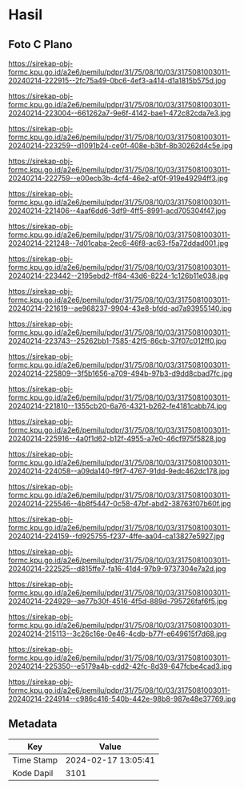 # Hasil

## Foto C Plano

https://sirekap-obj-formc.kpu.go.id/a2e6/pemilu/pdpr/31/75/08/10/03/3175081003011-20240214-222915--2fc75a49-0bc6-4ef3-a414-d1a1815b575d.jpg

https://sirekap-obj-formc.kpu.go.id/a2e6/pemilu/pdpr/31/75/08/10/03/3175081003011-20240214-223004--661262a7-9e6f-4142-bae1-472c82cda7e3.jpg

https://sirekap-obj-formc.kpu.go.id/a2e6/pemilu/pdpr/31/75/08/10/03/3175081003011-20240214-223259--d1091b24-ce0f-408e-b3bf-8b30262d4c5e.jpg

https://sirekap-obj-formc.kpu.go.id/a2e6/pemilu/pdpr/31/75/08/10/03/3175081003011-20240214-222759--e00ecb3b-4cf4-46e2-af0f-919e49294ff3.jpg

https://sirekap-obj-formc.kpu.go.id/a2e6/pemilu/pdpr/31/75/08/10/03/3175081003011-20240214-221406--4aaf6dd6-3df9-4ff5-8991-acd705304f47.jpg

https://sirekap-obj-formc.kpu.go.id/a2e6/pemilu/pdpr/31/75/08/10/03/3175081003011-20240214-221248--7d01caba-2ec6-46f8-ac63-f5a72ddad001.jpg

https://sirekap-obj-formc.kpu.go.id/a2e6/pemilu/pdpr/31/75/08/10/03/3175081003011-20240214-223442--2195ebd2-ff84-43d6-8224-1c126b11e038.jpg

https://sirekap-obj-formc.kpu.go.id/a2e6/pemilu/pdpr/31/75/08/10/03/3175081003011-20240214-221619--ae968237-9904-43e8-bfdd-ad7a93955140.jpg

https://sirekap-obj-formc.kpu.go.id/a2e6/pemilu/pdpr/31/75/08/10/03/3175081003011-20240214-223743--25262bb1-7585-42f5-86cb-37f07c012ff0.jpg

https://sirekap-obj-formc.kpu.go.id/a2e6/pemilu/pdpr/31/75/08/10/03/3175081003011-20240214-225809--3f5b1656-a709-494b-97b3-d9dd8cbad7fc.jpg

https://sirekap-obj-formc.kpu.go.id/a2e6/pemilu/pdpr/31/75/08/10/03/3175081003011-20240214-221810--1355cb20-6a76-4321-b262-fe4181cabb74.jpg

https://sirekap-obj-formc.kpu.go.id/a2e6/pemilu/pdpr/31/75/08/10/03/3175081003011-20240214-225916--4a0f1d62-b12f-4955-a7e0-46cf975f5828.jpg

https://sirekap-obj-formc.kpu.go.id/a2e6/pemilu/pdpr/31/75/08/10/03/3175081003011-20240214-224058--a09da140-f9f7-4767-91dd-9edc462dc178.jpg

https://sirekap-obj-formc.kpu.go.id/a2e6/pemilu/pdpr/31/75/08/10/03/3175081003011-20240214-225546--4b8f5447-0c58-47bf-abd2-38763f07b60f.jpg

https://sirekap-obj-formc.kpu.go.id/a2e6/pemilu/pdpr/31/75/08/10/03/3175081003011-20240214-224159--fd925755-f237-4ffe-aa04-ca13827e5927.jpg

https://sirekap-obj-formc.kpu.go.id/a2e6/pemilu/pdpr/31/75/08/10/03/3175081003011-20240214-222525--d815ffe7-fa16-41d4-97b9-9737304e7a2d.jpg

https://sirekap-obj-formc.kpu.go.id/a2e6/pemilu/pdpr/31/75/08/10/03/3175081003011-20240214-224929--ae77b30f-4516-4f5d-889d-795726faf6f5.jpg

https://sirekap-obj-formc.kpu.go.id/a2e6/pemilu/pdpr/31/75/08/10/03/3175081003011-20240214-215113--3c26c16e-0e46-4cdb-b77f-e649615f7d68.jpg

https://sirekap-obj-formc.kpu.go.id/a2e6/pemilu/pdpr/31/75/08/10/03/3175081003011-20240214-225350--e5179a4b-cdd2-42fc-8d39-647fcbe4cad3.jpg

https://sirekap-obj-formc.kpu.go.id/a2e6/pemilu/pdpr/31/75/08/10/03/3175081003011-20240214-224914--c986c416-540b-442e-98b8-987e48e37769.jpg


## Metadata

| Key        | Value               |
| ---------- | ------------------- |
| Time Stamp | 2024-02-17 13:05:41 |
| Kode Dapil | 3101                |



